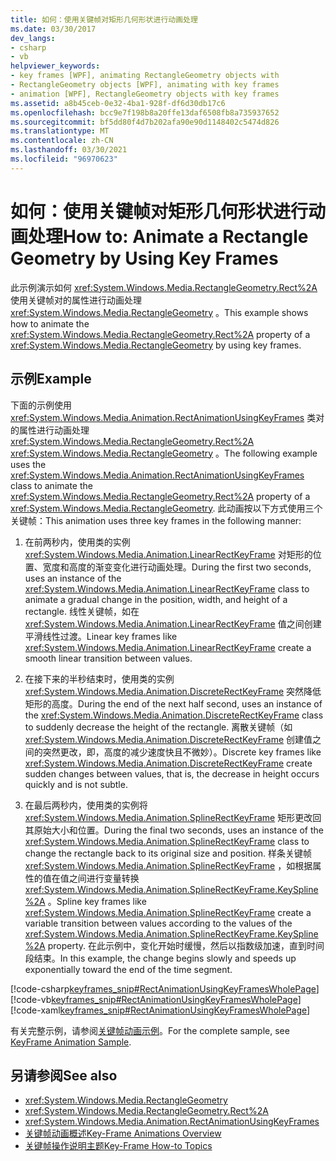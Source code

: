 ```yaml
---
title: 如何：使用关键帧对矩形几何形状进行动画处理
ms.date: 03/30/2017
dev_langs:
- csharp
- vb
helpviewer_keywords:
- key frames [WPF], animating RectangleGeometry objects with
- RectangleGeometry objects [WPF], animating with key frames
- animation [WPF], RectangleGeometry objects with key frames
ms.assetid: a8b45ceb-0e32-4ba1-928f-df6d30db17c6
ms.openlocfilehash: bcc9e7f198b8a20ffe13daf6508fb8a735937652
ms.sourcegitcommit: bf5dd80f4d7b202afa90e90d1148402c5474d826
ms.translationtype: MT
ms.contentlocale: zh-CN
ms.lasthandoff: 03/30/2021
ms.locfileid: "96970623"
---
```

# <a name="how-to-animate-a-rectangle-geometry-by-using-key-frames"></a><span data-ttu-id="5d03e-102">如何：使用关键帧对矩形几何形状进行动画处理</span><span class="sxs-lookup"><span data-stu-id="5d03e-102">How to: Animate a Rectangle Geometry by Using Key Frames</span></span>
<span data-ttu-id="5d03e-103">此示例演示如何 <xref:System.Windows.Media.RectangleGeometry.Rect%2A> 使用关键帧对的属性进行动画处理 <xref:System.Windows.Media.RectangleGeometry> 。</span><span class="sxs-lookup"><span data-stu-id="5d03e-103">This example shows how to animate the <xref:System.Windows.Media.RectangleGeometry.Rect%2A> property of a <xref:System.Windows.Media.RectangleGeometry> by using key frames.</span></span>  
  
## <a name="example"></a><span data-ttu-id="5d03e-104">示例</span><span class="sxs-lookup"><span data-stu-id="5d03e-104">Example</span></span>  
 <span data-ttu-id="5d03e-105">下面的示例使用 <xref:System.Windows.Media.Animation.RectAnimationUsingKeyFrames> 类对的属性进行动画处理 <xref:System.Windows.Media.RectangleGeometry.Rect%2A> <xref:System.Windows.Media.RectangleGeometry> 。</span><span class="sxs-lookup"><span data-stu-id="5d03e-105">The following example uses the <xref:System.Windows.Media.Animation.RectAnimationUsingKeyFrames> class to animate the <xref:System.Windows.Media.RectangleGeometry.Rect%2A> property of a <xref:System.Windows.Media.RectangleGeometry>.</span></span> <span data-ttu-id="5d03e-106">此动画按以下方式使用三个关键帧：</span><span class="sxs-lookup"><span data-stu-id="5d03e-106">This animation uses three key frames in the following manner:</span></span>  
  
1. <span data-ttu-id="5d03e-107">在前两秒内，使用类的实例 <xref:System.Windows.Media.Animation.LinearRectKeyFrame> 对矩形的位置、宽度和高度的渐变变化进行动画处理。</span><span class="sxs-lookup"><span data-stu-id="5d03e-107">During the first two seconds, uses an instance of the <xref:System.Windows.Media.Animation.LinearRectKeyFrame> class to animate a gradual change in the position, width, and height of a rectangle.</span></span> <span data-ttu-id="5d03e-108">线性关键帧，如在 <xref:System.Windows.Media.Animation.LinearRectKeyFrame> 值之间创建平滑线性过渡。</span><span class="sxs-lookup"><span data-stu-id="5d03e-108">Linear key frames like <xref:System.Windows.Media.Animation.LinearRectKeyFrame> create a smooth linear transition between values.</span></span>  
  
2. <span data-ttu-id="5d03e-109">在接下来的半秒结束时，使用类的实例 <xref:System.Windows.Media.Animation.DiscreteRectKeyFrame> 突然降低矩形的高度。</span><span class="sxs-lookup"><span data-stu-id="5d03e-109">During the end of the next half second, uses an instance of the <xref:System.Windows.Media.Animation.DiscreteRectKeyFrame> class to suddenly decrease the height of the rectangle.</span></span> <span data-ttu-id="5d03e-110">离散关键帧（如 <xref:System.Windows.Media.Animation.DiscreteRectKeyFrame> 创建值之间的突然更改，即，高度的减少速度快且不微妙）。</span><span class="sxs-lookup"><span data-stu-id="5d03e-110">Discrete key frames like <xref:System.Windows.Media.Animation.DiscreteRectKeyFrame> create sudden changes between values, that is, the decrease in height occurs quickly and is not subtle.</span></span>  
  
3. <span data-ttu-id="5d03e-111">在最后两秒内，使用类的实例将 <xref:System.Windows.Media.Animation.SplineRectKeyFrame> 矩形更改回其原始大小和位置。</span><span class="sxs-lookup"><span data-stu-id="5d03e-111">During the final two seconds, uses an instance of the <xref:System.Windows.Media.Animation.SplineRectKeyFrame> class to change the rectangle back to its original size and position.</span></span> <span data-ttu-id="5d03e-112">样条关键帧 <xref:System.Windows.Media.Animation.SplineRectKeyFrame> ，如根据属性的值在值之间进行变量转换 <xref:System.Windows.Media.Animation.SplineRectKeyFrame.KeySpline%2A> 。</span><span class="sxs-lookup"><span data-stu-id="5d03e-112">Spline key frames like <xref:System.Windows.Media.Animation.SplineRectKeyFrame> create a variable transition between values according to the values of the <xref:System.Windows.Media.Animation.SplineRectKeyFrame.KeySpline%2A> property.</span></span> <span data-ttu-id="5d03e-113">在此示例中，变化开始时缓慢，然后以指数级加速，直到时间段结束。</span><span class="sxs-lookup"><span data-stu-id="5d03e-113">In this example, the change begins slowly and speeds up exponentially toward the end of the time segment.</span></span>  
  
 [!code-csharp[keyframes_snip#RectAnimationUsingKeyFramesWholePage](~/samples/snippets/csharp/VS_Snippets_Wpf/keyframes_snip/CSharp/RectAnimationUsingKeyFramesExample.cs#rectanimationusingkeyframeswholepage)]
 [!code-vb[keyframes_snip#RectAnimationUsingKeyFramesWholePage](~/samples/snippets/visualbasic/VS_Snippets_Wpf/keyframes_snip/visualbasic/rectanimationusingkeyframesexample.vb#rectanimationusingkeyframeswholepage)]
 [!code-xaml[keyframes_snip#RectAnimationUsingKeyFramesWholePage](~/samples/snippets/xaml/VS_Snippets_Wpf/keyframes_snip/XAML/RectAnimationUsingKeyFramesExample.xaml#rectanimationusingkeyframeswholepage)]  
  
 <span data-ttu-id="5d03e-114">有关完整示例，请参阅[关键帧动画示例](https://github.com/microsoft/WPF-Samples/tree/master/Animation/KeyFrameAnimation)。</span><span class="sxs-lookup"><span data-stu-id="5d03e-114">For the complete sample, see [KeyFrame Animation Sample](https://github.com/microsoft/WPF-Samples/tree/master/Animation/KeyFrameAnimation).</span></span>  
  
## <a name="see-also"></a><span data-ttu-id="5d03e-115">另请参阅</span><span class="sxs-lookup"><span data-stu-id="5d03e-115">See also</span></span>

- <xref:System.Windows.Media.RectangleGeometry>
- <xref:System.Windows.Media.RectangleGeometry.Rect%2A>
- <xref:System.Windows.Media.Animation.RectAnimationUsingKeyFrames>
- [<span data-ttu-id="5d03e-116">关键帧动画概述</span><span class="sxs-lookup"><span data-stu-id="5d03e-116">Key-Frame Animations Overview</span></span>](key-frame-animations-overview.md)
- [<span data-ttu-id="5d03e-117">关键帧操作说明主题</span><span class="sxs-lookup"><span data-stu-id="5d03e-117">Key-Frame How-to Topics</span></span>](key-frame-animation-how-to-topics.md)
